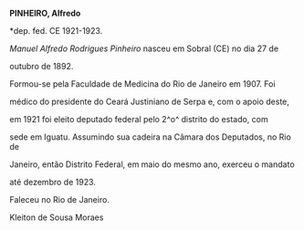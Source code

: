 **PINHEIRO, Alfredo**



\*dep. fed. CE 1921-1923.



*Manuel Alfredo Rodrigues Pinheiro* nasceu em Sobral (CE) no dia 27 de

outubro de 1892.



Formou-se pela Faculdade de Medicina do Rio de Janeiro em 1907. Foi

médico do presidente do Ceará Justiniano de Serpa e, com o apoio deste,

em 1921 foi eleito deputado federal pelo 2^o^ distrito do estado, com

sede em Iguatu. Assumindo sua cadeira na Câmara dos Deputados, no Rio de

Janeiro, então Distrito Federal, em maio do mesmo ano, exerceu o mandato

até dezembro de 1923.



Faleceu no Rio de Janeiro.



Kleiton de Sousa Moraes



